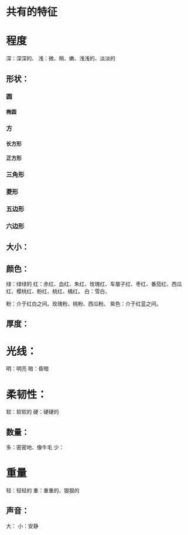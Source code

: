 
# 共有的特征
# 程度
深：深深的、
浅：微、稍、嫩、浅浅的、淡淡的


## 形状：
### 圆
#### 椭圆
### 方
#### 长方形
#### 正方形

### 三角形
### 菱形
### 五边形
### 六边形

## 大小：
## 颜色：
绿：绿绿的
红：赤红、血红、朱红、玫瑰红、车厘子红、枣红、番茄红、西瓜红、樱桃红、粉红、桃红、橘红。
白：雪白、

粉：介于红白之间。玫瑰粉、桃粉、西瓜粉。
紫色：介于红蓝之间。

## 厚度：
# 光线：
明：明亮
暗：昏暗

# 柔韧性：
软：软软的
硬：硬硬的

## 数量：
多：密密地、像牛毛
少：



# 重量
轻：轻轻的
重：重重的、狠狠的

## 声音：
大：
小：安静



